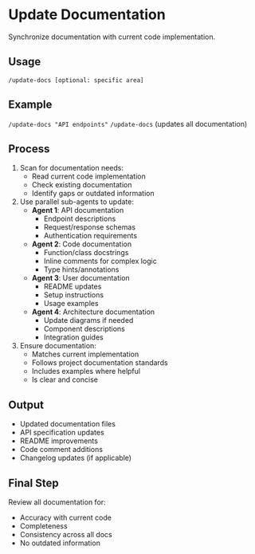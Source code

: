 # Update Documentation
Synchronize documentation with current code implementation.

## Usage
`/update-docs [optional: specific area]`

## Example
`/update-docs "API endpoints"`
`/update-docs` (updates all documentation)

## Process
1. Scan for documentation needs:
   - Read current code implementation
   - Check existing documentation
   - Identify gaps or outdated information
2. Use parallel sub-agents to update:
   - **Agent 1**: API documentation
     - Endpoint descriptions
     - Request/response schemas
     - Authentication requirements
   - **Agent 2**: Code documentation
     - Function/class docstrings
     - Inline comments for complex logic
     - Type hints/annotations
   - **Agent 3**: User documentation
     - README updates
     - Setup instructions
     - Usage examples
   - **Agent 4**: Architecture documentation
     - Update diagrams if needed
     - Component descriptions
     - Integration guides
3. Ensure documentation:
   - Matches current implementation
   - Follows project documentation standards
   - Includes examples where helpful
   - Is clear and concise

## Output
- Updated documentation files
- API specification updates
- README improvements
- Code comment additions
- Changelog updates (if applicable)

## Final Step
Review all documentation for:
- Accuracy with current code
- Completeness
- Consistency across all docs
- No outdated information